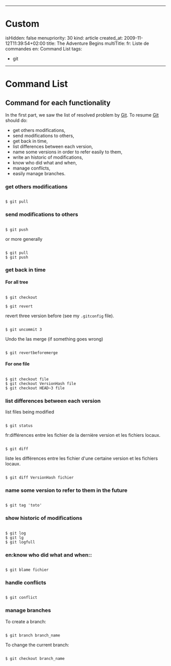 -----

# Custom 
isHidden:       false
menupriority:   30
kind:           article
created_at:           2009-11-12T11:39:54+02:00
title: The Adventure Begins
multiTitle: 
    fr: Liste de commandes
    en: Command List
tags:
  - git

-----

# Command List

## Command for each functionality

In the first part, we saw the list of resolved problem by [Git][git]. To resume [Git][git] should do:




- get others modifications,
- send modifications to others,
- get back in time,
- list differences between each version,
- name some versions in order to refer easily to them,
- write an historic of modifications,
- know who did what and when,
- manage conflicts,
- easily manage branches.


### get others modifications

<div><code class="zsh">
$ git pull
</code></div>

### send modifications to others

<div><code class="zsh">
$ git push
</code></div>

or more generally

<div><code class="zsh">
$ git pull
$ git push
</code></div>

### get back in time

#### For all tree

<div><code class="zsh">
$ git checkout
</code></div>

<div><code class="zsh">
$ git revert
</code></div>


revert three version before (see my `.gitconfig` file).

<div><code class="zsh">
$ git uncommit 3
</code></div>

Undo the las merge (if something goes wrong)


<div><code class="zsh">
$ git revertbeforemerge
</code></div>

#### For one file

<div><code class="zsh">
$ git checkout file
$ git checkout VersionHash file
$ git checkout HEAD~3 file
</code></div>

### list differences between each version

list files being modified

<div><code class="zsh">
$ git status
</code></div>

fr:différences entre les fichier de la dernière version et les fichiers locaux.

<div><code class="zsh">
$ git diff
</code></div>

liste les différences entre les fichier d'une certaine version et les fichiers locaux.

<div><code class="zsh">
$ git diff VersionHash fichier
</code></div>

### name some version to refer to them in the future

<div><code class="zsh">
$ git tag 'toto'
</code></div>

### show historic of modifications

<div><code class="zsh">
$ git log
$ git lg
$ git logfull
</code></div>

### en:know who did what and when::

<div><code class="zsh">
$ git blame fichier
</code></div>

### handle conflicts

<div><code class="zsh">
$ git conflict
</code></div>

### manage branches


To create a branch: 

<div><code class="zsh">
$ git branch branch_name
</code></div>


To change the current branch: 

<div><code class="zsh">
$ git checkout branch_name
</code></div>

[git]: http://git-scm.org "Git"
